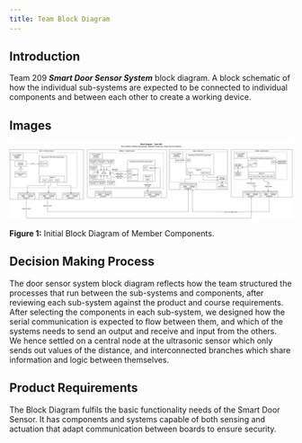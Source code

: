 ```yaml
---
title: Team Block Diagram
---
```


## Introduction

Team 209 **_Smart Door Sensor System_** block diagram.
A block schematic of how the individual sub-systems are expected to be connected to individual components and between each other to create a working device.

## Images

![Team Block Diaagram](TeamBlockDiagram.png)

**Figure 1:** Initial Block Diagram of Member Components.

## Decision Making Process
The door sensor system block diagram reflects how the team structured the processes that run between the sub-systems and components, after reviewing each sub-system against the product and course requirements. 
<br> After selecting the components in each sub-system, we designed how the serial communication is expected to flow between them, and which of the systems needs to send an output and receive and input from the others. 
<br>We hence settled on a central node at the ultrasonic sensor which only sends out values of the distance, and interconnected branches which share information and logic between themselves.

## Product Requirements
The Block Diagram fulfils the basic functionality needs of the Smart Door Sensor. It has components and systems capable of both sensing and actuation that adapt communication between boards to ensure security.

